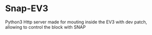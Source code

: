 # Snap-EV3
Python3 Http server made for mouting inside the EV3 with dev patch, allowing to control the block with SNAP
